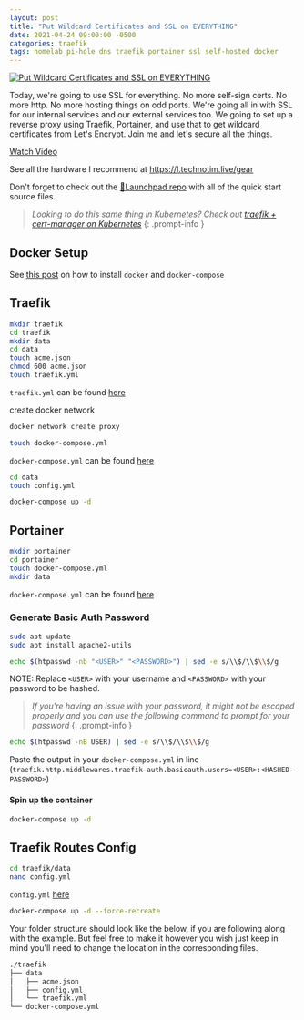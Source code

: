 ```yaml
---
layout: post
title: "Put Wildcard Certificates and SSL on EVERYTHING"
date: 2021-04-24 09:00:00 -0500
categories: traefik
tags: homelab pi-hole dns traefik portainer ssl self-hosted docker
---
```


[![Put Wildcard Certificates and SSL on EVERYTHING](https://img.youtube.com/vi/liV3c9m_OX8/0.jpg)](https://www.youtube.com/watch?v=liV3c9m_OX8 "Put Wildcard Certificates and SSL on EVERYTHING")

Today, we're going to use SSL for everything.  No more self-sign certs.  No more http.  No more hosting things on odd ports.  We're going all in with SSL for our internal services and our external services too.  We going to set up a reverse proxy using Traefik, Portainer, and use that to get wildcard certificates from Let's Encrypt. Join me and let's secure all the things.

[Watch Video](https://www.youtube.com/watch?v=liV3c9m_OX8)

See all the hardware I recommend at <https://l.technotim.live/gear>

Don't forget to check out the [🚀Launchpad repo](https://l.technotim.live/quick-start) with all of the quick start source files.

> *Looking to do this same thing in Kubernetes? Check out [traefik + cert-manager on Kubernetes](/posts/kube-traefik-cert-manager-le/)*
{: .prompt-info }

## Docker Setup

See [this post](/posts/docker-compose-install/) on how to install `docker` and `docker-compose`

## Traefik

```bash
mkdir traefik
cd traefik
mkdir data
cd data
touch acme.json
chmod 600 acme.json
touch traefik.yml
```

`traefik.yml` can be found [here](https://github.com/techno-tim/techno-tim.github.io/tree/master/reference_files/traefik-portainer-ssl/traefik)

create docker network

```bash
docker network create proxy
```

```bash
touch docker-compose.yml
```

`docker-compose.yml` can be found [here](https://github.com/techno-tim/techno-tim.github.io/tree/master/reference_files/traefik-portainer-ssl/traefik)

```bash
cd data
touch config.yml
```

```bash
docker-compose up -d
```

## Portainer

```bash
mkdir portainer
cd portainer
touch docker-compose.yml
mkdir data
```

`docker-compose.yml` can be found [here](https://github.com/techno-tim/techno-tim.github.io/tree/master/reference_files/traefik-portainer-ssl/portainer)

### Generate Basic Auth Password

```bash
sudo apt update
sudo apt install apache2-utils
```

```bash
echo $(htpasswd -nb "<USER>" "<PASSWORD>") | sed -e s/\\$/\\$\\$/g
```

NOTE: Replace `<USER>` with your username and `<PASSWORD>` with your password to be hashed.

> *If you're having an issue with your password, it might not be escaped properly and you can use the following command to prompt for your password*
{: .prompt-info }

```bash
echo $(htpasswd -nB USER) | sed -e s/\\$/\\$\\$/g
```

Paste the output in your `docker-compose.yml` in line (`traefik.http.middlewares.traefik-auth.basicauth.users=<USER>:<HASHED-PASSWORD>`)

#### Spin up the container

```bash
docker-compose up -d
```

## Traefik Routes Config

```bash
cd traefik/data
nano config.yml
```

`config.yml` [here](https://github.com/techno-tim/techno-tim.github.io/tree/master/reference_files/traefik-portainer-ssl/traefik)

```bash
docker-compose up -d --force-recreate
```

Your folder structure should look like the below, if you are following along with the example.  But feel free to make it however you wish just keep in mind you'll need to change the location in the corresponding files.

```bash
./traefik
├── data
│   ├── acme.json
│   ├── config.yml
│   └── traefik.yml
└── docker-compose.yml
```
